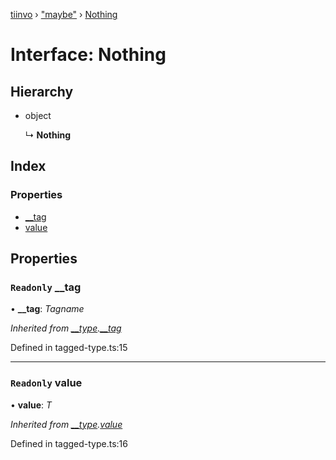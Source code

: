 [tiinvo](../README.md) › ["maybe"](../modules/_maybe_.md) › [Nothing](_maybe_.nothing.md)

# Interface: Nothing

## Hierarchy

* object

  ↳ **Nothing**

## Index

### Properties

* [__tag](_maybe_.nothing.md#readonly-__tag)
* [value](_maybe_.nothing.md#readonly-value)

## Properties

### `Readonly` __tag

• **__tag**: *Tagname*

*Inherited from [__type](../modules/_tagged_type_.md#__type).[__tag](../modules/_tagged_type_.md#readonly-__tag)*

Defined in tagged-type.ts:15

___

### `Readonly` value

• **value**: *T*

*Inherited from [__type](../modules/_tagged_type_.md#__type).[value](../modules/_tagged_type_.md#readonly-value)*

Defined in tagged-type.ts:16
